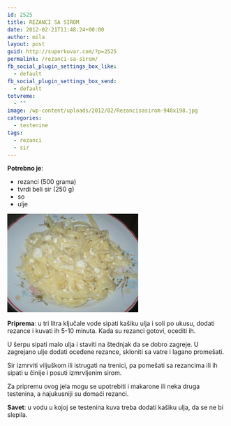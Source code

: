 ```yaml
---
id: 2525
title: REZANCI SA SIROM
date: 2012-02-21T11:48:24+00:00
author: mila
layout: post
guid: http://superkuvar.com/?p=2525
permalink: /rezanci-sa-sirom/
fb_social_plugin_settings_box_like:
  - default
fb_social_plugin_settings_box_send:
  - default
totvreme:
  - ""
image: /wp-content/uploads/2012/02/Rezancisasirom-940x198.jpg
categories:
  - testenine
tags:
  - rezanci
  - sir
---
```

**Potrebno je**:

  * rezanci (500 grama)
  * tvrdi beli sir (250 g)
  * so
  * ulje

<img class="alignnone size-medium wp-image-5383" src="/wp-content/uploads/2012/02/Rezancisasirom-1024x768.jpg" alt="Rezancisasirom" width="300" height="225" /> 

**Priprema**: u tri litra ključale vode sipati kašiku ulja i soli po ukusu, dodati rezance i kuvati ih 5-10 minuta. Kada su rezanci gotovi, ocediti ih.

U šerpu sipati malo ulja i staviti na štednjak da se dobro zagreje. U zagrejano ulje dodati oceđene rezance, skloniti sa vatre i lagano promešati.

Sir izmrviti viljuškom ili istrugati na trenici, pa pomešati sa rezancima ili ih sipati u činije i posuti izmrvljenim sirom.

Za pripremu ovog jela mogu se upotrebiti i makarone ili neka druga testenina, a najukusniji su domaći rezanci.

**Savet**: u vodu u kojoj se testenina kuva treba dodati kašiku ulja, da se ne bi slepila.